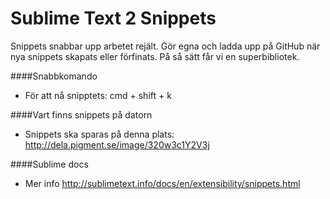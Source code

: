 # Sublime Text 2 Snippets
Snippets snabbar upp arbetet rejält. Gör egna och ladda upp på GitHub när nya snippets skapats eller förfinats. På så sätt får vi en superbibliotek.   

####Snabbkomando
- För att nå snipptets: cmd + shift + k

####Vart finns snippets på datorn
- Snippets ska sparas på denna plats: http://dela.pigment.se/image/320w3c1Y2V3j

####Sublime docs
- Mer info http://sublimetext.info/docs/en/extensibility/snippets.html
